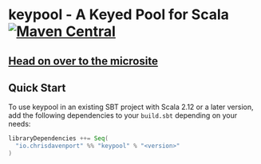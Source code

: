 # keypool - A Keyed Pool for Scala  [![Maven Central](https://maven-badges.herokuapp.com/maven-central/org.typelevel/keypool_2.13/badge.svg)](https://maven-badges.herokuapp.com/maven-central/io.chrisdavenport/keypool_2.13)

## [Head on over to the microsite](https://ChristopherDavenport.github.io/keypool)

## Quick Start

To use keypool in an existing SBT project with Scala 2.12 or a later version, add the following dependencies to your
`build.sbt` depending on your needs:

```scala
libraryDependencies ++= Seq(
  "io.chrisdavenport" %% "keypool" % "<version>"
)
```